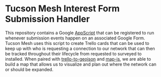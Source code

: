 # Tucson Mesh Interest Form Submission Handler

This repository contains a Google [AppScript](https://script.google.com) that can be registered to run whenever submission events happen on an associated Google Form.
Tucson Mesh uses this script to create Trello cards that can be used to keep up with who is requesting a connection to our network that can then be tracked throughout their lifecycle from requested to surveyed to installed.
When paired with [trello-to-geojson](https://github.com/tucsonmesh/trello-to-geojson) and [map-js](https://github.com/tucsonmesh/map-js), we are able to build a map that allows us to visualize and plan out where the network can or should be expanded.
